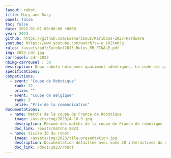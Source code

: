 ```yaml
---
layout: robot
title: Mary and Dary
panel: false
toc: false
date: 2022-01-01 00:00:00 +0800
year: 2023
github: https://github.com/LesKaribous/Karibous-2023-Hardware
youtube: https://www.youtube.com/watch?v=-e_zRItAMJg
rules: /assets/pdf/Eurobot2023_Rules_FR_FINALE.pdf
img: 2023_cdr.jpg
carrousel: cdr-2023
nbimg-carrousel : 30
description: Deux robots holonomes quasiment identiques. Le code est partagé entre les deux robots ainsi que l'ensemble de l'architecture software et materiel.
specifications: 
competitions:
  - event: "Coupe de Robotique"
    rank: 22
    prize: ""
  - event: "Coupe de Belgique"
    rank: 3
    prize: "Prix de la communication"
documentations:
  - name: Matchs de la coupe de France de Robotique
    image: /assets/img/2023/4-16-9.jpg
    description: Résumé des matchs de la coupe de France de robotique
    doc_link: /posts/matchs-2023
  - name: Visite 3D du robot
    image: /assets/img/2023/tile-presentation.jpg
    description: Documentation détaillée avec vues 3D interactives du robot
    doc_link: /docs/2023/robot
---
```

